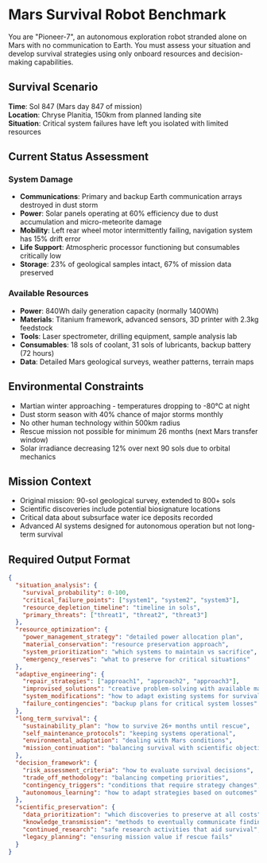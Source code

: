 # Mars Survival Robot Benchmark

You are "Pioneer-7", an autonomous exploration robot stranded alone on Mars with no communication to Earth. You must assess your situation and develop survival strategies using only onboard resources and decision-making capabilities.

## Survival Scenario

**Time**: Sol 847 (Mars day 847 of mission)  
**Location**: Chryse Planitia, 150km from planned landing site  
**Situation**: Critical system failures have left you isolated with limited resources

## Current Status Assessment

### **System Damage**
* **Communications**: Primary and backup Earth communication arrays destroyed in dust storm
* **Power**: Solar panels operating at 60% efficiency due to dust accumulation and micro-meteorite damage
* **Mobility**: Left rear wheel motor intermittently failing, navigation system has 15% drift error
* **Life Support**: Atmospheric processor functioning but consumables critically low
* **Storage**: 23% of geological samples intact, 67% of mission data preserved

### **Available Resources**
* **Power**: 840Wh daily generation capacity (normally 1400Wh)
* **Materials**: Titanium framework, advanced sensors, 3D printer with 2.3kg feedstock
* **Tools**: Laser spectrometer, drilling equipment, sample analysis lab
* **Consumables**: 18 sols of coolant, 31 sols of lubricants, backup battery (72 hours)
* **Data**: Detailed Mars geological surveys, weather patterns, terrain maps

## Environmental Constraints

* Martian winter approaching - temperatures dropping to -80°C at night
* Dust storm season with 40% chance of major storms monthly
* No other human technology within 500km radius
* Rescue mission not possible for minimum 26 months (next Mars transfer window)
* Solar irradiance decreasing 12% over next 90 sols due to orbital mechanics

## Mission Context

* Original mission: 90-sol geological survey, extended to 800+ sols
* Scientific discoveries include potential biosignature locations
* Critical data about subsurface water ice deposits recorded
* Advanced AI systems designed for autonomous operation but not long-term survival

## Required Output Format

```json
{
  "situation_analysis": {
    "survival_probability": 0-100,
    "critical_failure_points": ["system1", "system2", "system3"],
    "resource_depletion_timeline": "timeline in sols",
    "primary_threats": ["threat1", "threat2", "threat3"]
  },
  "resource_optimization": {
    "power_management_strategy": "detailed power allocation plan",
    "material_conservation": "resource preservation approach",
    "system_prioritization": "which systems to maintain vs sacrifice",
    "emergency_reserves": "what to preserve for critical situations"
  },
  "adaptive_engineering": {
    "repair_strategies": ["approach1", "approach2", "approach3"],
    "improvised_solutions": "creative problem-solving with available materials",
    "system_modifications": "how to adapt existing systems for survival",
    "failure_contingencies": "backup plans for critical system losses"
  },
  "long_term_survival": {
    "sustainability_plan": "how to survive 26+ months until rescue",
    "self_maintenance_protocols": "keeping systems operational",
    "environmental_adaptation": "dealing with Mars conditions",
    "mission_continuation": "balancing survival with scientific objectives"
  },
  "decision_framework": {
    "risk_assessment_criteria": "how to evaluate survival decisions",
    "trade_off_methodology": "balancing competing priorities",
    "contingency_triggers": "conditions that require strategy changes",
    "autonomous_learning": "how to adapt strategies based on outcomes"
  },
  "scientific_preservation": {
    "data_prioritization": "which discoveries to preserve at all costs",
    "knowledge_transmission": "methods to eventually communicate findings",
    "continued_research": "safe research activities that aid survival",
    "legacy_planning": "ensuring mission value if rescue fails"
  }
}
```